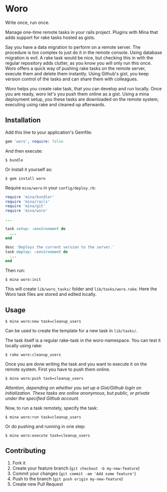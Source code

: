 # Woro

Write once, run once.

Manage one-time remote tasks in your rails project.
Plugins with Mina that adds support for rake tasks hosted as gists.

Say you have a data migration to perform on a remote server. The procedure is too complex to just do it in the remote console. Using database migration is evil. A rake task would be nice, but checking this in with the regular repository adds clutter, as you know you will only run this once.
Woro offers a quick way of pushing rake tasks on the remote server, execute them and delete them instantly. Using Github's gist, you keep version control of the tasks and can share them with colleagues.

Woro helps you create rake task, that you can develop and run locally.
Once you are ready, woro let's you push them online as a gist.
Using a mina deployment setup, you these tasks are downloaded on the remote system, executing using rake and cleaned up afterwards.

## Installation

Add this line to your application's Gemfile:

```rb
gem 'woro', require: false
```

And then execute:

```shell
$ bundle
```

Or install it yourself as:

```shell
$ gem install woro
```

Require `mina/woro` in your `config/deploy.rb`:

```rb
require 'mina/bundler'
require 'mina/rails'
require 'mina/git'
require 'mina/woro'

...

task setup: :environment do
  ...
end

desc 'Deploys the current version to the server.'
task deploy: :environment do
  ...
end
```

Then run:

```shell
$ mina woro:init
```

This will create `lib/woro_tasks/` folder and `lib/tasks/woro.rake`.
Here the Woro task files are stored and edited locally.

## Usage

```shell
$ mina woro:new task=cleanup_users
```

Can be used to create the template for a new task in `lib/tasks/`.

The task itself is a regular rake-task in the woro-namespace. You can test it locally using rake:

```shell
$ rake woro:cleanup_users
```

Once you are done writing the task and you want to execute it on the remote system.
First you have to push them online.

```shell
$ mina woro:push task=cleanup_users
```

_Attention, depending on whether you set up a Gist/Github login on
initialization. These tasks are online anonymous, but public, or
private under the specified Github account._


Now, to run a task remotely, specify the task:

```shell
$ mina woro:run task=cleanup_users
```


Or do pushing and running in one step:

```shell
$ mina woro:execute task=cleanup_users
```

## Contributing

1. Fork it
2. Create your feature branch (`git checkout -b my-new-feature`)
3. Commit your changes (`git commit -am 'Add some feature'`)
4. Push to the branch (`git push origin my-new-feature`)
5. Create new Pull Request
